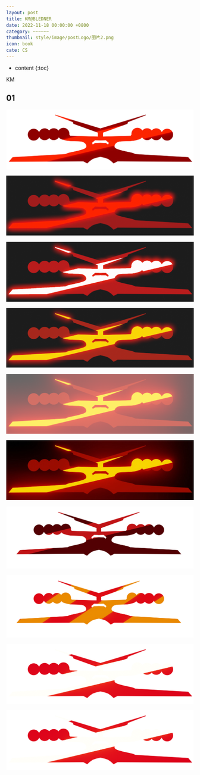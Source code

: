 ```yaml
---
layout: post
title: KM@BLEDNER
date: 2022-11-18 00:00:00 +0800
category: ~~~~~~
thumbnail: style/image/postLogo/图片2.png
icon: book
cate: CS
---
```



* content
{:toc}

KM

## 01



![l61](style/image/ALL_MY_MD_2/l61.png)

![l59](style/image/ALL_MY_MD_2/l59.png)

![l58](style/image/ALL_MY_MD_2/l58.png)

![l57](style/image/ALL_MY_MD_2/l57.png)

![l47](style/image/ALL_MY_MD_2/l47.png)

![l41](style/image/ALL_MY_MD_2/l41.jpg)

![l35](style/image/ALL_MY_MD_2/l35.png)

![l37](style/image/ALL_MY_MD_2/l37.png)

![l39](style/image/ALL_MY_MD_2/l39.png)

![l40](style/image/ALL_MY_MD_2/l40.png)

